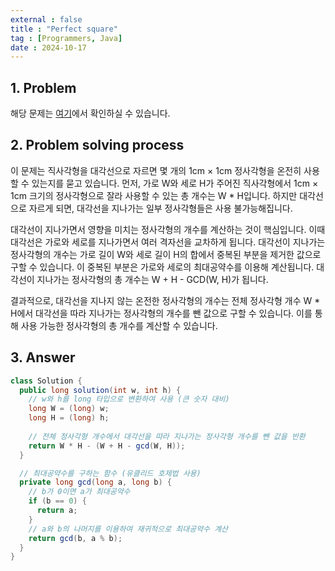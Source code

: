 ```yaml
---
external : false
title : "Perfect square"
tag : [Programmers, Java]
date : 2024-10-17
---
```


## 1. Problem

해당 문제는 [여기](https://school.programmers.co.kr/learn/courses/30/lessons/62048)에서 확인하실 수 있습니다.

## 2. Problem solving process

이 문제는 직사각형을 대각선으로 자르면 몇 개의 1cm × 1cm 정사각형을 온전히 사용할 수 있는지를 묻고 있습니다. 먼저, 가로 W와 세로 H가 주어진 직사각형에서 1cm × 1cm 크기의 정사각형으로 잘라 사용할 수 있는 총 개수는 W * H입니다. 하지만 대각선으로 자르게 되면, 대각선을 지나가는 일부 정사각형들은 사용 불가능해집니다.

대각선이 지나가면서 영향을 미치는 정사각형의 개수를 계산하는 것이 핵심입니다. 이때 대각선은 가로와 세로를 지나가면서 여러 격자선을 교차하게 됩니다. 대각선이 지나가는 정사각형의 개수는 가로 길이 W와 세로 길이 H의 합에서 중복된 부분을 제거한 값으로 구할 수 있습니다. 이 중복된 부분은 가로와 세로의 최대공약수를 이용해 계산됩니다. 대각선이 지나가는 정사각형의 총 개수는 W + H - GCD(W, H)가 됩니다.

결과적으로, 대각선을 지나지 않는 온전한 정사각형의 개수는 전체 정사각형 개수 W * H에서 대각선을 따라 지나가는 정사각형의 개수를 뺀 값으로 구할 수 있습니다. 이를 통해 사용 가능한 정사각형의 총 개수를 계산할 수 있습니다.

## 3. Answer

```java
class Solution {
  public long solution(int w, int h) {
    // w와 h를 long 타입으로 변환하여 사용 (큰 숫자 대비)
    long W = (long) w;
    long H = (long) h;
    
    // 전체 정사각형 개수에서 대각선을 따라 지나가는 정사각형 개수를 뺀 값을 반환
    return W * H - (W + H - gcd(W, H));
  }

  // 최대공약수를 구하는 함수 (유클리드 호제법 사용)
  private long gcd(long a, long b) {
    // b가 0이면 a가 최대공약수
    if (b == 0) {
      return a;
    }
    // a와 b의 나머지를 이용하여 재귀적으로 최대공약수 계산
    return gcd(b, a % b);
  }
}
```
